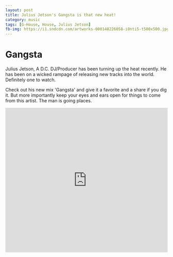 ```yaml
---
layout: post
title: Julius Jetson's Gangsta is that new heat!
category: music
tags: [G-House, House, Julius Jetson]
fb-img: https://i1.sndcdn.com/artworks-000148226058-i8nti5-t500x500.jpg
---
```


# Gangsta

Julius Jetson, A D.C. DJ/Producer has been turning up the heat recently. He has been on a wicked rampage of releasing new tracks into the world. Definitely one to watch.

Check out his new mix 'Gangsta' and give it a favorite and a share if you dig it. But more importantly keep your eyes and ears open for things to come from this artist. The man is going places.

<iframe width="100%" height="450" scrolling="no" frameborder="no" src="https://w.soundcloud.com/player/?url=https%3A//api.soundcloud.com/tracks/248406331&amp;auto_play=false&amp;hide_related=false&amp;show_comments=true&amp;show_user=true&amp;show_reposts=false&amp;visual=true"></iframe>
